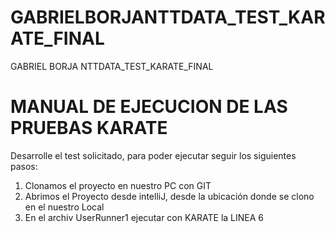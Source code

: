 # GABRIELBORJANTTDATA_TEST_KARATE_FINAL
GABRIEL BORJA NTTDATA_TEST_KARATE_FINAL

# MANUAL DE EJECUCION DE LAS PRUEBAS KARATE 

Desarrolle el test solicitado, para poder ejecutar seguir los siguientes pasos:


    






1. Clonamos el proyecto en nuestro PC con GIT 
2. Abrimos el Proyecto desde intelliJ, desde la ubicación donde se clono en el nuestro Local 
3. En el archiv UserRunner1 ejecutar con KARATE la LINEA 6




